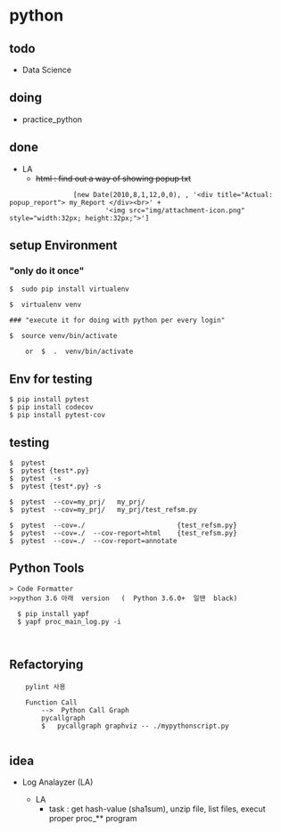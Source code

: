 # python



## todo

  + Data Science


## doing

  + practice_python


## done

  + LA
    - ~~html : find out a way of showing popup txt~~

```
                [new Date(2010,8,1,12,0,0), , '<div title="Actual: popup_report"> my_Report </div><br>' +
                        '<img src="img/attachment-icon.png" style="width:32px; height:32px;">']
```

## setup Environment

### "only do it once"

```
$  sudo pip install virtualenv

$  virtualenv venv

### "execute it for doing with python per every login"

$  source venv/bin/activate

    or  $  .  venv/bin/activate
```

##  Env for testing
```
$ pip install pytest
$ pip install codecov
$ pip install pytest-cov
```
##  testing
```
$  pytest
$  pytest {test*.py}
$  pytest  -s
$  pytest {test*.py} -s

$  pytest  --cov=my_prj/   my_prj/
$  pytest  --cov=my_prj/   my_prj/test_refsm.py

$  pytest  --cov=./                       {test_refsm.py}
$  pytest  --cov=./  --cov-report=html    {test_refsm.py}
$  pytest  --cov=./  --cov-report=annotate
```
##  Python Tools

```
> Code Formatter
>>python 3.6 아래  version   (  Python 3.6.0+  일땐  black) 

  $ pip install yapf
  $ yapf proc_main_log.py -i



```


## Refactorying
```
	pylint 사용
	
	Function Call
		-->  Python Call Graph
		pycallgraph
		$   pycallgraph graphviz -- ./mypythonscript.py
    
```

## idea

  + Log Analayzer (LA)

  
    + LA 
      - task : get hash-value (sha1sum),  unzip file, list files, execut proper proc_** program
      
